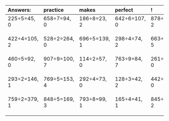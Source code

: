 | Answers: | practice | makes | perfect | ! |
| :--- | :--- | :--- | :--- | :--- |
| 225÷5=45, 0 | 658÷7=94, 0 | 186÷8=23, 2 | 642÷6=107, 0 | 878÷6=146, 2 | 
|   |   |   |   |   | 
|   |   |   |   |   | 
|   |   |   |   |   | 
| 422÷4=105, 2 | 528÷2=264, 0 | 696÷5=139, 1 | 298÷4=74, 2 | 663÷7=94, 5 | 
|   |   |   |   |   | 
|   |   |   |   |   | 
|   |   |   |   |   | 
| 460÷5=92, 0 | 907÷9=100, 7 | 114÷2=57, 0 | 763÷9=84, 7 | 261÷3=87, 0 | 
|   |   |   |   |   | 
|   |   |   |   |   | 
|   |   |   |   |   | 
| 293÷2=146, 1 | 769÷5=153, 4 | 292÷4=73, 0 | 128÷3=42, 2 | 442÷2=221, 0 | 
|   |   |   |   |   | 
|   |   |   |   |   | 
|   |   |   |   |   | 
| 759÷2=379, 1 | 848÷5=169, 3 | 793÷8=99, 1 | 165÷4=41, 1 | 845÷3=281, 2 | 
|   |   |   |   |   | 
|   |   |   |   |   | 
|   |   |   |   |   | 
